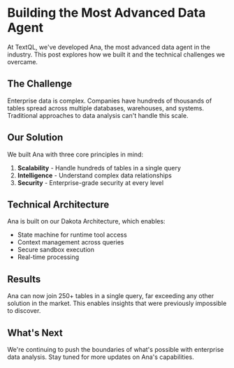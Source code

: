 # Building the Most Advanced Data Agent

At TextQL, we've developed Ana, the most advanced data agent in the industry. This post explores how we built it and the technical challenges we overcame.

## The Challenge

Enterprise data is complex. Companies have hundreds of thousands of tables spread across multiple databases, warehouses, and systems. Traditional approaches to data analysis can't handle this scale.

## Our Solution

We built Ana with three core principles in mind:

1. **Scalability** - Handle hundreds of tables in a single query
2. **Intelligence** - Understand complex data relationships
3. **Security** - Enterprise-grade security at every level

## Technical Architecture

Ana is built on our Dakota Architecture, which enables:

- State machine for runtime tool access
- Context management across queries
- Secure sandbox execution
- Real-time processing

## Results

Ana can now join 250+ tables in a single query, far exceeding any other solution in the market. This enables insights that were previously impossible to discover.

## What's Next

We're continuing to push the boundaries of what's possible with enterprise data analysis. Stay tuned for more updates on Ana's capabilities.